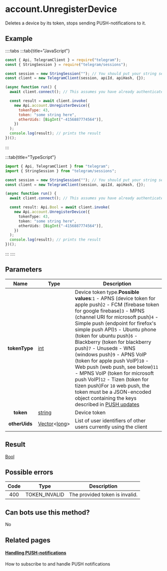 # account.UnregisterDevice

Deletes a device by its token, stops sending PUSH-notifications to it.

## Example

::::tabs
:::tab{title="JavaScript"}

```js
const { Api, TelegramClient } = require("telegram");
const { StringSession } = require("telegram/sessions");

const session = new StringSession(""); // You should put your string session here
const client = new TelegramClient(session, apiId, apiHash, {});

(async function run() {
  await client.connect(); // This assumes you have already authenticated with .start()

  const result = await client.invoke(
    new Api.account.UnregisterDevice({
      tokenType: 43,
      token: "some string here",
      otherUids: [BigInt("-4156887774564")],
    })
  );
  console.log(result); // prints the result
})();
```

:::

:::tab{title="TypeScript"}

```ts
import { Api, TelegramClient } from "telegram";
import { StringSession } from "telegram/sessions";

const session = new StringSession(""); // You should put your string session here
const client = new TelegramClient(session, apiId, apiHash, {});

(async function run() {
  await client.connect(); // This assumes you have already authenticated with .start()

  const result: Api.Bool = await client.invoke(
    new Api.account.UnregisterDevice({
      tokenType: 43,
      token: "some string here",
      otherUids: [BigInt("-4156887774564")],
    })
  );
  console.log(result); // prints the result
})();
```

:::
::::

## Parameters

|     Name      | Type                                                                                             | Description                                                                                                                                                                                                                                                                                                                                                                                                                                                                                                                                                                                                                                                                          |
| :-----------: | ------------------------------------------------------------------------------------------------ | ------------------------------------------------------------------------------------------------------------------------------------------------------------------------------------------------------------------------------------------------------------------------------------------------------------------------------------------------------------------------------------------------------------------------------------------------------------------------------------------------------------------------------------------------------------------------------------------------------------------------------------------------------------------------------------ |
| **tokenType** | [int](https://core.telegram.org/type/int)                                                        | Device token type.**Possible values**:`1` - APNS (device token for apple push)`2` - FCM (firebase token for google firebase)`3` - MPNS (channel URI for microsoft push)`4` - Simple push (endpoint for firefox's simple push API)`5` - Ubuntu phone (token for ubuntu push)`6` - Blackberry (token for blackberry push)`7` - Unused`8` - WNS (windows push)`9` - APNS VoIP (token for apple push VoIP)`10` - Web push (web push, see below)`11` - MPNS VoIP (token for microsoft push VoIP)`12` - Tizen (token for tizen push)For `10` web push, the token must be a JSON-encoded object containing the keys described in [PUSH updates](https://core.telegram.org/api/push-updates) |
|   **token**   | [string](https://core.telegram.org/type/string)                                                  | Device token                                                                                                                                                                                                                                                                                                                                                                                                                                                                                                                                                                                                                                                                         |
| **otherUids** | [Vector](https://core.telegram.org/type/Vector%20t)<[long](https://core.telegram.org/type/long)> | List of user identifiers of other users currently using the client                                                                                                                                                                                                                                                                                                                                                                                                                                                                                                                                                                                                                   |

## Result

[Bool](https://core.telegram.org/type/Bool)

## Possible errors

| Code | Type          | Description                    |
| :--: | ------------- | ------------------------------ |
| 400  | TOKEN_INVALID | The provided token is invalid. |

## Can bots use this method?

No

## Related pages

#### [Handling PUSH-notifications](https://core.telegram.org/api/push-updates)

How to subscribe to and handle PUSH notifications
